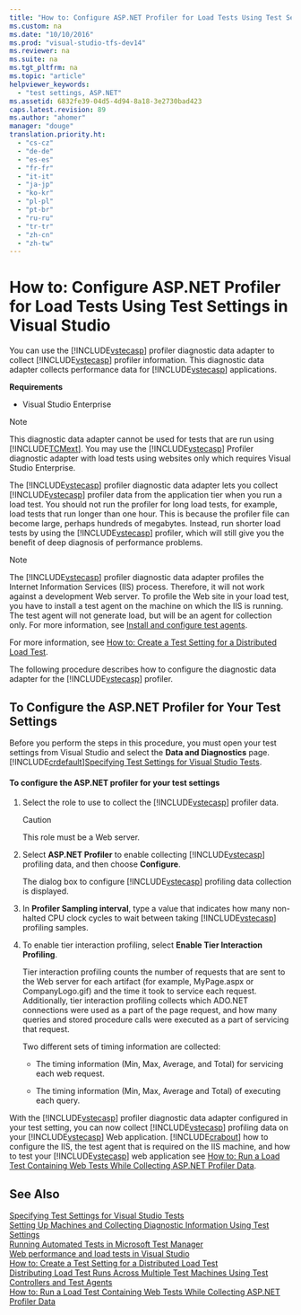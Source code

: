 ```yaml
---
title: "How to: Configure ASP.NET Profiler for Load Tests Using Test Settings in Visual Studio"
ms.custom: na
ms.date: "10/10/2016"
ms.prod: "visual-studio-tfs-dev14"
ms.reviewer: na
ms.suite: na
ms.tgt_pltfrm: na
ms.topic: "article"
helpviewer_keywords: 
  - "test settings, ASP.NET"
ms.assetid: 6832fe39-04d5-4d94-8a18-3e2730bad423
caps.latest.revision: 89
ms.author: "ahomer"
manager: "douge"
translation.priority.ht: 
  - "cs-cz"
  - "de-de"
  - "es-es"
  - "fr-fr"
  - "it-it"
  - "ja-jp"
  - "ko-kr"
  - "pl-pl"
  - "pt-br"
  - "ru-ru"
  - "tr-tr"
  - "zh-cn"
  - "zh-tw"
---
```

# How to: Configure ASP.NET Profiler for Load Tests Using Test Settings in Visual Studio
You can use the [!INCLUDE[vstecasp](../dv_TeamTestALM/includes/vstecasp_md.md)] profiler diagnostic data adapter to collect [!INCLUDE[vstecasp](../dv_TeamTestALM/includes/vstecasp_md.md)] profiler information. This diagnostic data adapter collects performance data for [!INCLUDE[vstecasp](../dv_TeamTestALM/includes/vstecasp_md.md)] applications.  
  
 **Requirements**  
  
-   Visual Studio Enterprise  
  
> [!NOTE]
>  This diagnostic data adapter cannot be used for tests that are run using [!INCLUDE[TCMext](../dv_TeamTestALM/includes/tcmext_md.md)]. You may use the [!INCLUDE[vstecasp](../dv_TeamTestALM/includes/vstecasp_md.md)] Profiler diagnostic adapter with load tests using websites only which requires Visual Studio Enterprise.  
  
 The [!INCLUDE[vstecasp](../dv_TeamTestALM/includes/vstecasp_md.md)] profiler diagnostic data adapter lets you collect [!INCLUDE[vstecasp](../dv_TeamTestALM/includes/vstecasp_md.md)] profiler data from the application tier when you run a load test. You should not run the profiler for long load tests, for example, load tests that run longer than one hour. This is because the profiler file can become large, perhaps hundreds of megabytes. Instead, run shorter load tests by using the [!INCLUDE[vstecasp](../dv_TeamTestALM/includes/vstecasp_md.md)] profiler, which will still give you the benefit of deep diagnosis of performance problems.  
  
> [!NOTE]
>  The [!INCLUDE[vstecasp](../dv_TeamTestALM/includes/vstecasp_md.md)] profiler diagnostic data adapter profiles the Internet Information Services (IIS) process. Therefore, it will not work against a development Web server. To profile the Web site in your load test, you have to install a test agent on the machine on which the IIS is running. The test agent will not generate load, but will be an agent for collection only. For more information, see [Install and configure test agents](../dv_TeamTestALM/install-and-configure-test-agents.md).  
  
 For more information, see [How to: Create a Test Setting for a Distributed Load Test](../dv_TeamTestALM/how-to--create-a-test-setting-for-a-distributed-load-test.md).  
  
 The following procedure describes how to configure the diagnostic data adapter for the [!INCLUDE[vstecasp](../dv_TeamTestALM/includes/vstecasp_md.md)] profiler.  
  
## To Configure the ASP.NET Profiler for Your Test Settings  
 Before you perform the steps in this procedure, you must open your test settings from Visual Studio and select the **Data and Diagnostics** page. [!INCLUDE[crdefault](../dv_TeamTestALM/includes/crdefault_md.md)][Specifying Test Settings for Visual Studio Tests](../dv_TeamTestALM/specifying-test-settings-for-visual-studio-tests.md).  
  
#### To configure the ASP.NET profiler for your test settings  
  
1.  Select the role to use to collect the [!INCLUDE[vstecasp](../dv_TeamTestALM/includes/vstecasp_md.md)] profiler data.  
  
    > [!CAUTION]
    >  This role must be a Web server.  
  
2.  Select **ASP.NET Profiler** to enable collecting [!INCLUDE[vstecasp](../dv_TeamTestALM/includes/vstecasp_md.md)] profiling data, and then choose **Configure**.  
  
     The dialog box to configure [!INCLUDE[vstecasp](../dv_TeamTestALM/includes/vstecasp_md.md)] profiling data collection is displayed.  
  
3.  In **Profiler Sampling interval**, type a value that indicates how many non-halted CPU clock cycles to wait between taking [!INCLUDE[vstecasp](../dv_TeamTestALM/includes/vstecasp_md.md)] profiling samples.  
  
4.  To enable tier interaction profiling, select **Enable Tier Interaction Profiling**.  
  
     Tier interaction profiling counts the number of requests that are sent to the Web server for each artifact (for example, MyPage.aspx or CompanyLogo.gif) and the time it took to service each request. Additionally, tier interaction profiling collects which ADO.NET connections were used as a part of the page request, and how many queries and stored procedure calls were executed as a part of servicing that request.  
  
     Two different sets of timing information are collected:  
  
    -   The timing information (Min, Max, Average, and Total) for servicing each web request.  
  
    -   The timing information (Min, Max, Average and Total) of executing each query.  
  
 With the [!INCLUDE[vstecasp](../dv_TeamTestALM/includes/vstecasp_md.md)] profiler diagnostic data adapter configured in your test setting, you can now collect [!INCLUDE[vstecasp](../dv_TeamTestALM/includes/vstecasp_md.md)] profiling data on your [!INCLUDE[vstecasp](../dv_TeamTestALM/includes/vstecasp_md.md)] Web application. [!INCLUDE[crabout](../dv_TeamTestALM/includes/crabout_md.md)] how to configure the IIS, the test agent that is required on the IIS machine, and how to test your [!INCLUDE[vstecasp](../dv_TeamTestALM/includes/vstecasp_md.md)] web application see [How to: Run a Load Test Containing Web Tests While Collecting ASP.NET Profiler Data](assetId:///7c3363b6-2dec-4cfc-baff-720bca4b61e8).  
  
## See Also  
 [Specifying Test Settings for Visual Studio Tests](../dv_TeamTestALM/specifying-test-settings-for-visual-studio-tests.md)   
 [Setting Up Machines and Collecting Diagnostic Information Using Test Settings](../dv_TeamTestALM/setting-up-machines-and-collecting-diagnostic-information-using-test-settings.md)   
 [Running Automated Tests in Microsoft Test Manager](assetId:///0632f265-63fe-4859-a413-9bb934c66835)   
 [Web performance and load tests in Visual Studio](../Topic/Web%20performance%20and%20load%20tests%20in%20Visual%20Studio.md)   
 [How to: Create a Test Setting for a Distributed Load Test](../dv_TeamTestALM/how-to--create-a-test-setting-for-a-distributed-load-test.md)   
 [Distributing Load Test Runs Across Multiple Test Machines Using Test Controllers and Test Agents](../dv_TeamTestALM/distributing-load-test-runs-across-multiple-test-machines-using-test-controllers-and-test-agents.md)   
 [How to: Run a Load Test Containing Web Tests While Collecting ASP.NET Profiler Data](assetId:///7c3363b6-2dec-4cfc-baff-720bca4b61e8)